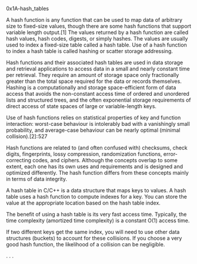 0x1A-hash_tables

A hash function is any function that can be used to map data of arbitrary size to fixed-size values, though there are some hash functions that support variable length output.[1] The values returned by a hash function are called hash values, hash codes, digests, or simply hashes. The values are usually used to index a fixed-size table called a hash table. Use of a hash function to index a hash table is called hashing or scatter storage addressing.

Hash functions and their associated hash tables are used in data storage and retrieval applications to access data in a small and nearly constant time per retrieval. They require an amount of storage space only fractionally greater than the total space required for the data or records themselves. Hashing is a computationally and storage space-efficient form of data access that avoids the non-constant access time of ordered and unordered lists and structured trees, and the often exponential storage requirements of direct access of state spaces of large or variable-length keys.

Use of hash functions relies on statistical properties of key and function interaction: worst-case behaviour is intolerably bad with a vanishingly small probability, and average-case behaviour can be nearly optimal (minimal collision).[2]: 527 

Hash functions are related to (and often confused with) checksums, check digits, fingerprints, lossy compression, randomization functions, error-correcting codes, and ciphers. Although the concepts overlap to some extent, each one has its own uses and requirements and is designed and optimized differently. The hash function differs from these concepts mainly in terms of data integrity.

A hash table in C/C++ is a data structure that maps keys to values. A hash table uses a hash function to compute indexes for a key. You can store the value at the appropriate location based on the hash table index.

The benefit of using a hash table is its very fast access time. Typically, the time complexity (amortized time complexity) is a constant O(1) access time.

If two different keys get the same index, you will need to use other data structures (buckets) to account for these collisions. If you choose a very good hash function, the likelihood of a collision can be negligible.

. . .
